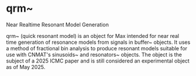 # qrm~ 
Near Realtime Resonant Model Generation

qrm~ (quick resonant model) is an object for Max intended for near real time generation of resonance models from signals in buffer~ objects. It uses a method of fractional bin analysis to produce resonant models suitable for use with CNMAT's sinusoids~ and resonators~ objects. The object is the subject of a 2025 ICMC paper and is still considered an experimental object as of May 2025.
